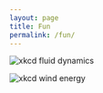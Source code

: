 ```yaml
---
layout: page
title: Fun
permalink: /fun/
---
```

![xkcd fluid dynamics](https://imgs.xkcd.com/comics/quantum.png)

![xkcd wind energy](https://imgs.xkcd.com/comics/undoing.png)

